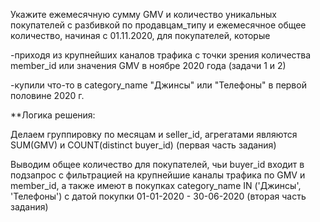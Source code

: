 Укажите ежемесячную сумму GMV и количество уникальных покупателей с разбивкой по продавцам_типу и ежемесячное общее количество, начиная с 01.11.2020, для покупателей, которые 

-приходя из крупнейших каналов трафика с точки зрения количества member_id или значения GMV в ноябре 2020 года (задачи 1 и 2) 

-купили что-то в category_name "Джинсы" или "Телефоны" в первой половине 2020 г.

**Логика решения:

Делаем группировку по месяцам и seller_id, агрегатами являются SUM(GMV) и COUNT(distinct buyer_id) (первая часть задания)


Выводим общее количество для покупателей, чьи buyer_id входит в подзапрос с фильтрацией на крупнейшие каналы трафика по GMV и member_id, а также имеют в покупках category_name IN ('Джинсы', 'Телефоны') с датой покупки 01-01-2020 - 30-06-2020 (вторая часть задания)

